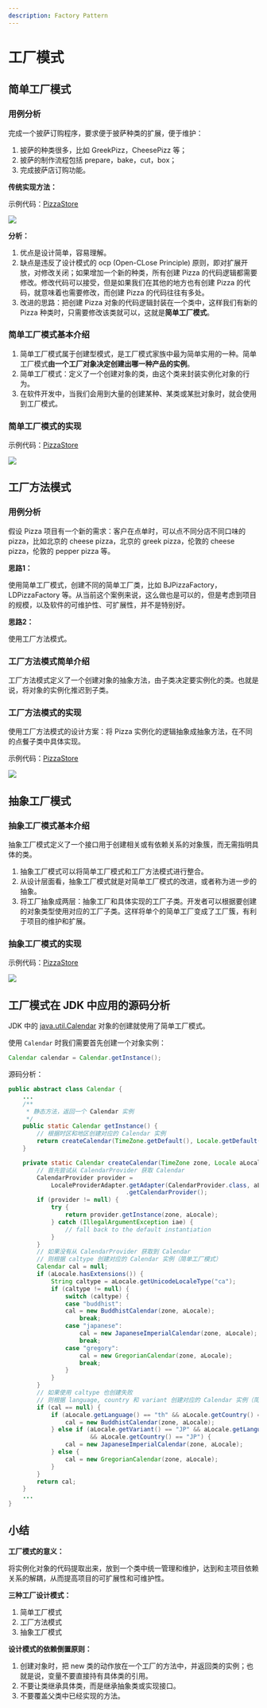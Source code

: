 ```yaml
---
description: Factory Pattern
---
```


# 工厂模式

## 简单工厂模式

### 用例分析

完成一个披萨订购程序，要求便于披萨种类的扩展，便于维护：

1. 披萨的种类很多，比如 GreekPizz，CheesePizz 等；
2. 披萨的制作流程包括 prepare，bake，cut，box；
3. 完成披萨店订购功能。

**传统实现方法：**

示例代码：[PizzaStore](https://github.com/dquaner/Design-Pattern/tree/main/samples/src/main/java/org/dyy/dp/factory/uc)

![](../images/工厂模式/uc.png)

**分析：**

1. 优点是设计简单，容易理解。
2. 缺点是违反了设计模式的 ocp (Open-CLose Principle) 原则，即对扩展开放，对修改关闭；如果增加一个新的种类，所有创建 Pizza 的代码逻辑都需要修改。修改代码可以接受，但是如果我们在其他的地方也有创建 Pizza 的代码，就意味着也需要修改，而创建 Pizza 的代码往往有多处。
3. 改进的思路：把创建 Pizza 对象的代码逻辑封装在一个类中，这样我们有新的 Pizza 种类时，只需要修改该类就可以，这就是**简单工厂模式**。

### 简单工厂模式基本介绍

1. 简单工厂模式属于创建型模式，是工厂模式家族中最为简单实用的一种。简单工厂模式**由一个工厂对象决定创建出哪一种产品的实例**。
2. 简单工厂模式：定义了一个创建对象的类，由这个类来封装实例化对象的行为。
3. 在软件开发中，当我们会用到大量的创建某种、某类或某批对象时，就会使用到工厂模式。

### 简单工厂模式的实现

示例代码：[PizzaStore](https://github.com/dquaner/Design-Pattern/tree/main/samples/src/main/java/org/dyy/dp/factory/simplefactory)

![](../images/工厂模式/sf.png)

## 工厂方法模式

### 用例分析

假设 Pizza 项目有一个新的需求：客户在点单时，可以点不同分店不同口味的 pizza，比如北京的 cheese pizza，北京的 greek pizza，伦敦的 cheese pizza，伦敦的 pepper pizza 等。

**思路1：**

使用简单工厂模式，创建不同的简单工厂类，比如 BJPizzaFactory，LDPizzaFactory 等。从当前这个案例来说，这么做也是可以的，但是考虑到项目的规模，以及软件的可维护性、可扩展性，并不是特别好。

**思路2：**

使用工厂方法模式。

### 工厂方法模式简单介绍

工厂方法模式定义了一个创建对象的抽象方法，由子类决定要实例化的类。也就是说，将对象的实例化推迟到子类。

### 工厂方法模式的实现

使用工厂方法模式的设计方案：将 Pizza 实例化的逻辑抽象成抽象方法，在不同的点餐子类中具体实现。

示例代码：[PizzaStore](https://github.com/dquaner/Design-Pattern/tree/main/samples/src/main/java/org/dyy/dp/factory/factorymethod)

![](../images/工厂模式/fm.png)

## 抽象工厂模式

### 抽象工厂模式基本介绍

抽象工厂模式定义了一个接口用于创建相关或有依赖关系的对象簇，而无需指明具体的类。

1. 抽象工厂模式可以将简单工厂模式和工厂方法模式进行整合。
2. 从设计层面看，抽象工厂模式就是对简单工厂模式的改进，或者称为进一步的抽象。
3. 将工厂抽象成两层：抽象工厂和具体实现的工厂子类。开发者可以根据要创建的对象类型使用对应的工厂子类。这样将单个的简单工厂变成了工厂簇，有利于项目的维护和扩展。

### 抽象工厂模式的实现

示例代码：[PizzaStore](https://github.com/dquaner/Design-Pattern/tree/main/samples/src/main/java/org/dyy/dp/factory/absfactory)

![](../images/工厂模式/abs.png)

## 工厂模式在 JDK 中应用的源码分析

JDK 中的 [java.util.Calendar](https://docs.oracle.com/javase/8/docs/api/java/util/Calendar.html) 对象的创建就使用了简单工厂模式。

使用 `Calendar` 时我们需要首先创建一个对象实例：

```java
Calendar calendar = Calendar.getInstance();
```

源码分析：

```java
public abstract class Calendar {
    ...
    /**
     * 静态方法，返回一个 Calendar 实例
     */
    public static Calendar getInstance() {
        // 根据时区和地区创建对应的 Calendar 实例
        return createCalendar(TimeZone.getDefault(), Locale.getDefault(Locale.Category.FORMAT));
    }

    private static Calendar createCalendar(TimeZone zone, Locale aLocale) {
        // 首先尝试从 CalendarProvider 获取 Calendar
        CalendarProvider provider =
            LocaleProviderAdapter.getAdapter(CalendarProvider.class, aLocale)
                                 .getCalendarProvider();
        if (provider != null) {
            try {
                return provider.getInstance(zone, aLocale);
            } catch (IllegalArgumentException iae) {
                // fall back to the default instantiation
            }
        }
        // 如果没有从 CalendarProvider 获取到 Calendar
        // 则根据 caltype 创建对应的 Calendar 实例（简单工厂模式）
        Calendar cal = null;
        if (aLocale.hasExtensions()) {
            String caltype = aLocale.getUnicodeLocaleType("ca");
            if (caltype != null) {
                switch (caltype) {
                case "buddhist":
                cal = new BuddhistCalendar(zone, aLocale);
                    break;
                case "japanese":
                    cal = new JapaneseImperialCalendar(zone, aLocale);
                    break;
                case "gregory":
                    cal = new GregorianCalendar(zone, aLocale);
                    break;
                }
            }
        }
        // 如果使用 caltype 也创建失败
        // 则根据 language, country 和 variant 创建对应的 Calendar 实例（简单工厂模式）
        if (cal == null) {
            if (aLocale.getLanguage() == "th" && aLocale.getCountry() == "TH") {
                cal = new BuddhistCalendar(zone, aLocale);
            } else if (aLocale.getVariant() == "JP" && aLocale.getLanguage() == "ja"
                       && aLocale.getCountry() == "JP") {
                cal = new JapaneseImperialCalendar(zone, aLocale);
            } else {
                cal = new GregorianCalendar(zone, aLocale);
            }
        }
        return cal;
    }
    ...
}
```

## 小结

**工厂模式的意义：**

将实例化对象的代码提取出来，放到一个类中统一管理和维护，达到和主项目依赖关系的解耦，从而提高项目的可扩展性和可维护性。

**三种工厂设计模式：**

1. 简单工厂模式
2. 工厂方法模式
3. 抽象工厂模式

**设计模式的依赖倒置原则：**

1. 创建对象时，把 new 类的动作放在一个工厂的方法中，并返回类的实例；也就是说，变量不要直接持有具体类的引用。
2. 不要让类继承具体类，而是继承抽象类或实现接口。
3. 不要覆盖父类中已经实现的方法。
